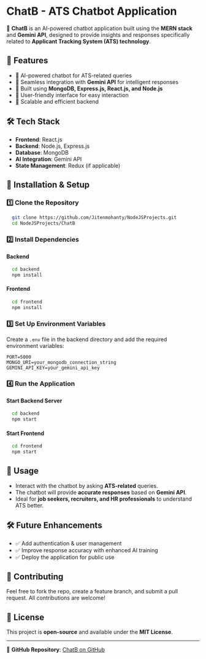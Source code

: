 # ChatB - ATS Chatbot Application

🚀 **ChatB** is an AI-powered chatbot application built using the **MERN stack** and **Gemini API**, designed to provide insights and responses specifically related to **Applicant Tracking System (ATS) technology**.

## 📌 Features
- 🔹 AI-powered chatbot for ATS-related queries
- 🔹 Seamless integration with **Gemini API** for intelligent responses
- 🔹 Built using **MongoDB, Express.js, React.js, and Node.js**
- 🔹 User-friendly interface for easy interaction
- 🔹 Scalable and efficient backend

## 🛠️ Tech Stack
- **Frontend**: React.js
- **Backend**: Node.js, Express.js
- **Database**: MongoDB
- **AI Integration**: Gemini API
- **State Management**: Redux (if applicable)

## 🚀 Installation & Setup

### 1️⃣ Clone the Repository
```bash
  git clone https://github.com/Jitenmohanty/NodeJSProjects.git
  cd NodeJSProjects/ChatB
```

### 2️⃣ Install Dependencies
#### Backend
```bash
  cd backend
  npm install
```

#### Frontend
```bash
  cd frontend
  npm install
```

### 3️⃣ Set Up Environment Variables
Create a `.env` file in the backend directory and add the required environment variables:
```env
PORT=5000
MONGO_URI=your_mongodb_connection_string
GEMINI_API_KEY=your_gemini_api_key
```

### 4️⃣ Run the Application
#### Start Backend Server
```bash
  cd backend
  npm start
```
#### Start Frontend
```bash
  cd frontend
  npm start
```

## 📌 Usage
- Interact with the chatbot by asking **ATS-related** queries.
- The chatbot will provide **accurate responses** based on **Gemini API**.
- Ideal for **job seekers, recruiters, and HR professionals** to understand ATS better.

## 🛠️ Future Enhancements
- ✅ Add authentication & user management
- ✅ Improve response accuracy with enhanced AI training
- ✅ Deploy the application for public use

## 🤝 Contributing
Feel free to fork the repo, create a feature branch, and submit a pull request. All contributions are welcome!

## 📄 License
This project is **open-source** and available under the **MIT License**.

---
🔗 **GitHub Repository**: [ChatB on GitHub](https://github.com/Jitenmohanty/NodeJSProjects/tree/master/ChatB)
